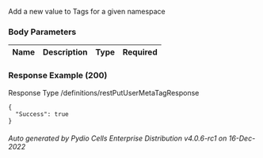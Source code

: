 






 
Add a new value to Tags for a given namespace  


### Body Parameters

Name | Description | Type | Required
---|---|---|---






### Response Example (200)
Response Type /definitions/restPutUserMetaTagResponse

```
{
  "Success": true
}
```




###### Auto generated by Pydio Cells Enterprise Distribution v4.0.6-rc1 on 16-Dec-2022
